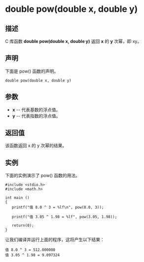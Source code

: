 # double pow(double x, double y)

## 描述

C 库函数 **double pow(double x, double y)** 返回 **x** 的 **y** 次幂，即 xy。

## 声明

下面是 pow() 函数的声明。

```
double pow(double x, double y)
```

## 参数

- **x** -- 代表基数的浮点值。
- **y** -- 代表指数的浮点值。

## 返回值

该函数返回 x 的 y 次幂的结果。

## 实例

下面的实例演示了 pow() 函数的用法。

```
#include <stdio.h>
#include <math.h>

int main ()
{
   printf("值 8.0 ^ 3 = %lf\n", pow(8.0, 3));

   printf("值 3.05 ^ 1.98 = %lf", pow(3.05, 1.98));
   
   return(0);
}
```

让我们编译并运行上面的程序，这将产生以下结果：

```
值 8.0 ^ 3 = 512.000000
值 3.05 ^ 1.98 = 9.097324
```
